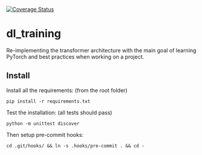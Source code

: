 [![Coverage Status](https://coveralls.io/repos/github/mirkobronzi/dl_training/badge.svg?branch=master)](https://coveralls.io/github/mirkobronzi/dl_training?branch=master)

# dl_training

Re-implementing the transformer architecture with the main goal of learning
PyTorch and best practices when working on a project.

## Install

Install all the requirements: (from the root folder)

    pip install -r requirements.txt

Test the installation: (all tests should pass)

    python -m unittest discover
    
Then setup pre-commit hooks:

    cd .git/hooks/ && ln -s .hooks/pre-commit . && cd -
